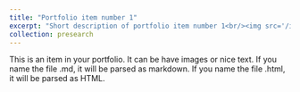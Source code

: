 ```yaml
---
title: "Portfolio item number 1"
excerpt: "Short description of portfolio item number 1<br/><img src='/images/500x300.png'>"
collection: presearch
---
```


This is an item in your portfolio. It can be have images or nice text. If you name the file .md, it will be parsed as markdown. If you name the file .html, it will be parsed as HTML. 
